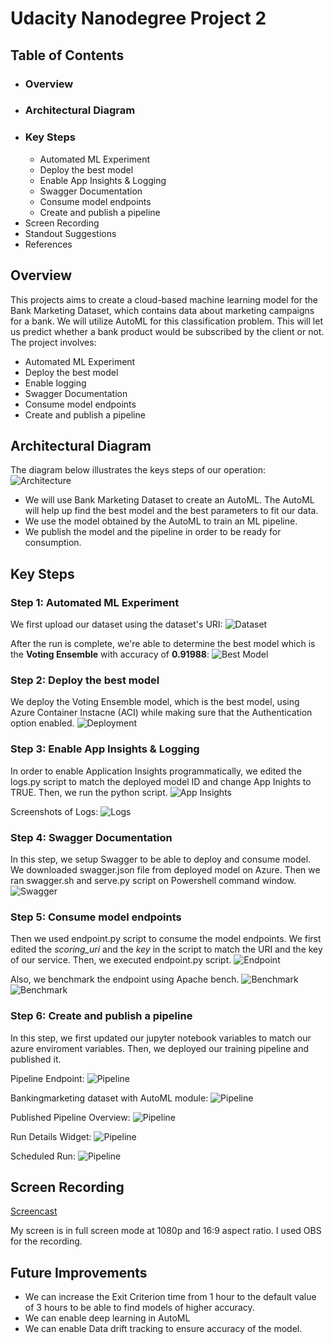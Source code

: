 
# Udacity Nanodegree Project 2

## Table of Contents
* ### Overview
* ### Architectural Diagram
* ### Key Steps
     * Automated ML Experiment 
     * Deploy the best model
     * Enable App Insights & Logging
     * Swagger Documentation
     * Consume model endpoints
     * Create and publish a pipeline
* Screen Recording
* Standout Suggestions
* References

## Overview
This projects aims to create a cloud-based machine learning model for the Bank Marketing Dataset, which contains data about marketing campaigns for a bank. We will utilize AutoML for this classification problem. This will let us predict whether a bank product would be subscribed by the client or not.  
The project involves:
* Automated ML Experiment
* Deploy the best model
* Enable logging
* Swagger Documentation
* Consume model endpoints
* Create and publish a pipeline

## Architectural Diagram
The diagram below illustrates the keys steps of our operation:
![Architecture](https://github.com/kkech/UdacityProj2_MS/blob/master/architectureDiagram.png) 

* We will use Bank Marketing Dataset to create an AutoML. The AutoML will help up find the best model and the best parameters to fit our data. 
* We use the model obtained by the AutoML to train an ML pipeline.
* We publish the model and the pipeline in order to be ready for consumption. 

## Key Steps

### Step 1: Automated ML Experiment
We first upload our dataset using the dataset's URI:
![Dataset](https://github.com/kkech/UdacityProj2_MS/blob/master/RegisteredDataset.png)  

After the run is complete, we're able to determine the best model which is the **Voting Ensemble** with accuracy of **0.91988**:
![Best Model](https://github.com/kkech/UdacityProj2_MS/blob/master/AutoMlModelsAcc.png)  

### Step 2: Deploy the best model
We deploy the Voting Ensemble model, which is the best model, using Azure Container Instacne (ACI) while making sure that the Authentication option enabled.
![Deployment](https://github.com/kkech/UdacityProj2_MS/blob/master/deployedModel.png)  


### Step 3: Enable App Insights & Logging
In order to enable Application Insights programmatically, we edited the logs.py script to match the deployed model ID and change App Inights to TRUE. Then, we run the python script.
![App Insights](https://github.com/kkech/UdacityProj2_MS/blob/master/appInsEnabled.png)  

Screenshots of Logs:
![Logs](https://github.com/kkech/UdacityProj2_MS/blob/master/appInsLog.png) 

### Step 4: Swagger Documentation
In this step, we setup Swagger to be able to deploy and consume model.
We downloaded swagger.json file from deployed model on Azure. Then we ran swagger.sh and serve.py script on Powershell command window.
![Swagger](https://github.com/kkech/UdacityProj2_MS/blob/master/swaggerModel.png) 


### Step 5: Consume model endpoints  
Then we used endpoint.py script to consume the model endpoints. We first edited the *scoring_uri* and the *key* in the script to match the URI and the key of our service. Then, we executed endpoint.py script.
![Endpoint](https://github.com/kkech/UdacityProj2_MS/blob/master/endpointCall.png) 

Also, we benchmark the endpoint using Apache bench.
![Benchmark](https://github.com/kkech/UdacityProj2_MS/blob/master/ab1.png)
![Benchmark](https://github.com/kkech/UdacityProj2_MS/blob/master/ab2.png) 

### Step 6: Create and publish a pipeline
In this step, we first updated our jupyter notebook variables to match our azure enviroment variables. 
Then, we deployed our training pipeline and published it. 

Pipeline Endpoint:
![Pipeline](https://github.com/kkech/UdacityProj2_MS/blob/master/pipelineEndpoint.png) 

Bankingmarketing dataset with AutoML module:
![Pipeline](https://github.com/kkech/UdacityProj2_MS/blob/master/bankMarketDataset__AND__PublishedPipeline.png) 

Published Pipeline Overview:
![Pipeline](https://github.com/kkech/UdacityProj2_MS/blob/master/bankMarketDataset__AND__PublishedPipeline.png) 

Run Details Widget:
![Pipeline](https://github.com/kkech/UdacityProj2_MS/blob/master/scheduledRun.png)

Scheduled Run:
![Pipeline](https://github.com/kkech/UdacityProj2_MS/blob/master/scheduledRun.png)


## Screen Recording
[Screencast](https://youtu.be/qmUmhM-7Qk0)

My screen is in full screen mode at 1080p and 16:9 aspect ratio. I used OBS for the recording.

## Future Improvements
* We can increase the Exit Criterion time from 1 hour to the default value of 3 hours to be able to find models of higher accuracy.
* We can enable deep learning in AutoML
* We can  enable Data drift tracking to ensure accuracy of the model.
